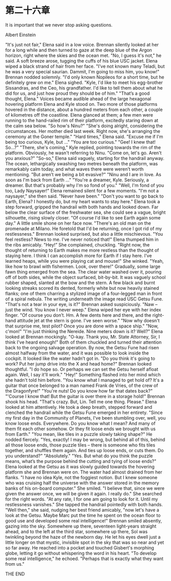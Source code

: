 # 第二十六章

It is important that we never stop asking questions. 

Albert Einstein 

"It's just not fair," Elena said in a low voice. Brennan silently looked at her for a long while and then turned to gaze at the deep blue of the Argon horizon, right where the skies and the ocean met. 
"No, I guess it's not," he said. A soft breeze arose, tugging the cuffs of his blue USC jacket. 
Elena wiped a black strand of hair from her face. "I've not known many Teladi, but he was a very special saurian. Dammit, I'm going to miss him, you know!" 
Brennan nodded solemnly. "I'd only known Nopileos for a short time, but he definitely grew on me." 
Elena sighed. "Kyle, I'd like to meet his egg-brother Sissandras, and the Ceo, his grandfather. I'd like to tell them about what he did for us, and just how proud they should be of him." 
"That’s a good thought, Elena." 
Voices became audible ahead of the large hexagonal hovering platform Elena and Kyle stood on. Two more of those platforms hovered in the distance, about a hundred meters from each other, a couple of kilometres off the coastline. Elena glanced at them; a few men were running to the hand-railed rim of their platform, excitedly staring down at the calm sea below. 
"So how's Ninu?" 
"She's doing alright, considering the circumstances. Her mother died last week. Right now, she's arranging the ceremony at the Goner temple." 
"Hard times," Elena said. "Excuse me if I'm being too curious, Kyle, but …" 
"You are too curious." 
"Gee! I knew that! So…?" 
"There, she's coming," Kyle replied, pointing towards the rim of the platform. Obviously, he wasn't referring to Ninu. "Come on, let's go. Aren't you anxious?" 
"So-so," Elena said vaguely, starting for the handrail anyway. The ocean, lethargically swashing two metres beneath the platform, was remarkably calm today, and what waves there were weren’t worth mentioning. "But aren’t we being a bit evasive?" 
"Ninu and I are in love. As soon as I'm back from Earth …" 
"You're a dreamer, Kyle. Seriously, a dreamer. But that's probably why I'm so fond of you." 
"Well, I'm fond of you too, Lady Naysayer!" 
Elena remained silent for a few moments. "I'm not a naysayer," she then said. "Never have been." 
"Don't you want to go back to Earth, Elena? I honestly do, but my heart wants to stay here." 
Elena took a step forward, gripped the handrail with both hands and looked down. Far below the clear surface of the freshwater sea, she could see a vague, bright silhouette, rising slowly closer. 
"Of course I'd like to see Earth again some day." A little smile shone on her face now. "There's an old man on the promenade at Milano. He foretold that I'd be returning, once I got rid of my restlessness." 
Brennan looked surprised, but also a little mischievous. "You feel restless? News to me. I've never noticed that!" 
Elena thumped him in the ribs amicably. "Hey!” She complained, chuckling. "Right now, the thought of returning to Earth makes me more restless than the thought of staying here. I think I can accomplish more for Earth if I stay here. I've learned heaps, while you were playing cat and mouse!" She winked. 
"Yeah, like how to brawl with fishermen. Look, over there!" 
Gradually, some large fawn thing emerged from the sea. The clear water washed over it, pouring off of both sides, while the object surfaced, bit-by-bit. It was vaguely school rubber shaped, slanted at the bow and the stern. A few black and burnt looking streaks scored its dented, formerly white but now heavily stained flanks; one of them charring a stylized image of a four-legged man in front of a spiral nebula. The writing underneath the image read USC Getsu Fune. 
"That's not a tear in your eye, is it?" Brennan asked suspiciously. 
"Naw – just the wind. You know I never weep." Elena wiped her eye with her index finger. 
"Of course you don’t. Hm. A few dents here and there, and the right-hand attitude jet at the stern is gone. I've seen worse." 
"Now why doesn't that surprise me, test pilot? Once you are done with a space ship." 
"Now, c'mon!" 
"I'm just thinking the Nereide. Nine meters down is it? Well?" Elena looked at Brennan mockingly. 
"O-kay. Thank you, Mr. State Attorney, Sir, I think I've heard enough!" Both of them chuckled and turned their attention back to the ongoing salvage operation. 
By now, the Getsu Fune had risen almost halfway from the water, and it was possible to look inside the cockpit. It looked like the water hadn’t got in. 
"Do you think it's going to work? Put her jump drive into the X and head home?" 
Brennan looked thoughtful. "I do hope so. Or perhaps we can set the Getsu herself afloat again. Well, I say it'll work." 
"Hey!" Something flashed into her mind which she hadn't told him before. "You know what I managed to get hold of? It's a guitar that once belonged to a man named Frank de Vries, of the crew of the Dragonfyre!" 
"You're nuts! Do you know how far that dates back?" 
"'Course I know that! But the guitar is over there in a storage hold!" 
Brennan shook his head. "That's crazy. But, Lin. Tell me one thing. Please." 
Elena looked at him attentively. He took a deep breath, stepped forward and clenched the handrail while the Getsu Fune emerged in her entirety. 
"Since my first day in the Community of Planets, I've been stumbling over, well, you know loose ends. Everywhere. Do you know what I mean? And many of them fit each other somehow. Or they fit loose ends we brought with us from Earth." 
"You mean, like tiles in a puzzle slowly taking shape?" 
He nodded fiercely. "Yes, exactly! I may be wrong, but behind all of this, behind all those loose ends, those puzzle tiles – there is someone who fits tiles together, and shuffles them again. And ties up loose ends, or cuts them. Do you understand?" 
"Absolutely." 
"Yes. But what do you think the puzzle means, what’s the purpose behind the cutting and tying of loose ends?" 
Elena looked at the Getsu as it was slowly guided towards the hovering platform she and Brennan were on. The water had almost drained from her flanks. 
"I have no idea Kyle, not the foggiest notion. But I knew someone who was cruising half the universe with the answer stored in the memory banks of his on-board computer." She smiled. "I believe that, since we were given the answer once, we will be given it again. I really do." 
She searched for the right words. "At any rate, I for one am going to look for it. Until my restlessness vanishes." She tapped the handrail pointedly with both hands. "Well then," she said, nudging her best friend amicably, "now let's have a look at the Getsu. Maybe Marc put the time he spent on the ocean floor to good use and developed some real intelligence!" 
Brennan smiled absently, gazing into the sky. Somewhere up there, seventeen light-years straight ahead, and to the left at the third star, somewhere up there, Sol was twinkling beyond the haze of the newborn day. He let his eyes dwell just a little longer on that mystic, invisible spot in the sky that was so near and yet so far away. He reached into a pocket and touched Gisbert's morphing globe, letting it go without whispering the word in his heart. 
"To develop some real intelligence," he echoed. "Perhaps that is exactly what they want from us." 

THE END
